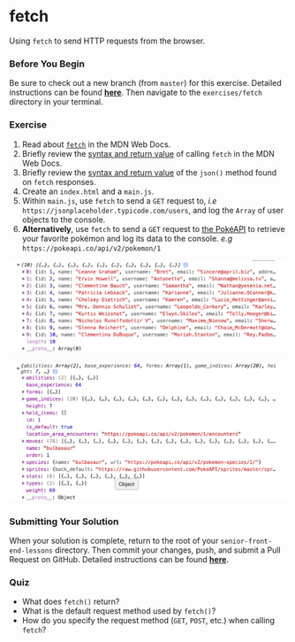 # fetch

Using `fetch` to send HTTP requests from the browser.

### Before You Begin

Be sure to check out a new branch (from `master`) for this exercise. Detailed instructions can be found [**here**](../../guides/before-each-exercise.md). Then navigate to the `exercises/fetch` directory in your terminal.

### Exercise

1. Read about [`fetch`](https://developer.mozilla.org/en-US/docs/Web/API/Fetch_API/Using_Fetch) in the MDN Web Docs.
1. Briefly review the [syntax and return value](https://developer.mozilla.org/en-US/docs/Web/API/WindowOrWorkerGlobalScope/fetch#Syntax) of calling `fetch` in the MDN Web Docs.
1. Briefly review the [syntax and return value](https://developer.mozilla.org/en-US/docs/Web/API/Body/json) of the `json()` method found on `fetch` responses.
1. Create an `index.html` and a `main.js`.
1. Within `main.js`, use `fetch` to send a `GET` request to, *i.e* `https://jsonplaceholder.typicode.com/users`, and log the `Array` of user objects to the console.
1. **Alternatively**, use `fetch` to send a `GET` request to [the PokéAPI](https://pokeapi.co/docs/v2.html#pokemon) to retrieve your favorite pokémon and log its data to the console. *e.g* `https://pokeapi.co/api/v2/pokemon/1`

![Fetch Users](fetch-users.png)

![Fetch Pokémon](fetch-pokemon.png)

### Submitting Your Solution

When your solution is complete, return to the root of your `senior-front-end-lessons` directory. Then commit your changes, push, and submit a Pull Request on GitHub. Detailed instructions can be found [**here**](../../guides/after-each-exercise.md).

### Quiz

- What does `fetch()` return?
- What is the default request method used by `fetch()`?
- How do you specify the request method (`GET`, `POST`, etc.) when calling `fetch`?
